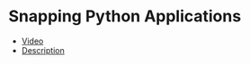 # Snapping Python Applications

 * [Video](https://www.youtube.com/watch?v=jG7FN1sbdD4)
 * [Description](description.txt)
